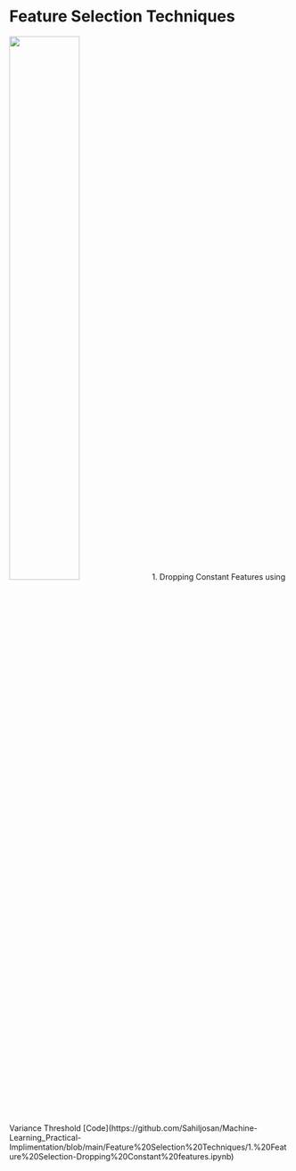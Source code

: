 # Feature Selection Techniques 
<img width = "50%" src = "https://i.imgur.com/LPI3F9e.jpg" />
1. Dropping Constant Features using Variance Threshold [Code](https://github.com/Sahiljosan/Machine-Learning_Practical-Implimentation/blob/main/Feature%20Selection%20Techniques/1.%20Feature%20Selection-Dropping%20Constant%20features.ipynb)

